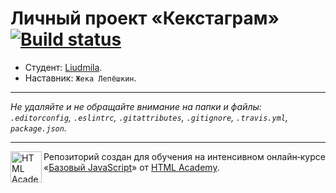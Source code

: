 # Личный проект «Кекстаграм» [![Build status][travis-image]][travis-url]

* Студент: [Liudmila](https://up.htmlacademy.ru/javascript/11/user/133198).
* Наставник: `Жека Лепёшкин`.

---

_Не удаляйте и не обращайте внимание на папки и файлы:_<br>
_`.editorconfig`, `.eslintrc`, `.gitattributes`, `.gitignore`, `.travis.yml`, `package.json`._

---

<a href="https://htmlacademy.ru/intensive/javascript"><img align="left" width="50" height="50" title="HTML Academy" src="https://up.htmlacademy.ru/static/img/intensive/javascript/logo-for-github.svg"></a>

Репозиторий создан для обучения на интенсивном онлайн‑курсе «[Базовый JavaScript](https://htmlacademy.ru/intensive/javascript)» от [HTML Academy](https://htmlacademy.ru).

[travis-image]: https://travis-ci.org/htmlacademy-javascript/133198-kekstagram.svg?branch=master
[travis-url]: https://travis-ci.org/htmlacademy-javascript/133198-kekstagram
